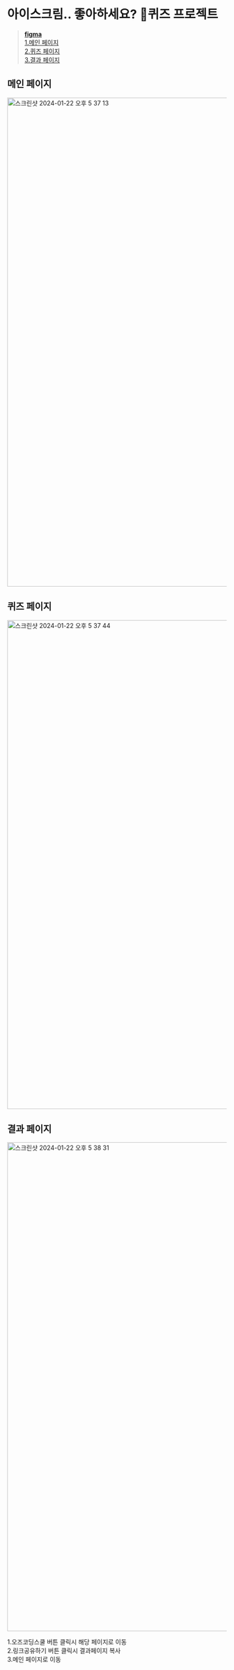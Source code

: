 # 아이스크림.. 좋아하세요? 🍦퀴즈 프로젝트

> **[figma](https://www.figma.com/file/Wy7M6n4wwFtjEQhte8cuM4/Untitled?type=whiteboard&node-id=0%3A1&t=VvAgguWL4EB1jv4N-1)**   
> [1.메인 페이지](#메인-페이지)   
> [2.퀴즈 페이지](#퀴즈-페이지)   
> [3.결과 페이지](#결과-페이지)   

## 메인 페이지
<img width="1120" alt="스크린샷 2024-01-22 오후 5 37 13" src="https://github.com/burgerk98/oz_-miniproject/assets/121841669/4c02d551-0e4c-4164-bd2c-04fbca939e37">


## 퀴즈 페이지
<img width="1120" alt="스크린샷 2024-01-22 오후 5 37 44" src="https://github.com/burgerk98/oz_-miniproject/assets/121841669/88afa05e-76ad-4d0d-b5cd-7fae4c51dbb3">


## 결과 페이지
 <img width="1120" alt="스크린샷 2024-01-22 오후 5 38 31" src="https://github.com/burgerk98/oz_-miniproject/assets/121841669/c813f48c-5f22-44c4-a21d-1fdb5aa954c1">


1.오즈코딩스쿨 버튼 클릭시 해당 페이지로 이동   
2.링크공유하기 버튼 클릭시 결과페이지 복사   
3.메인 페이지로 이동   
